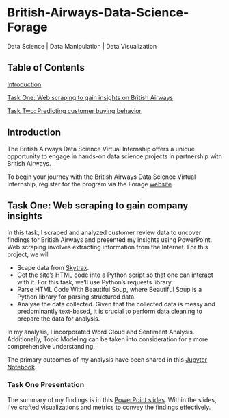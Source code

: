 # British-Airways-Data-Science-Forage
Data Science | Data Manipulation | Data Visualization
## Table of Contents
<!--- [Task One: Web scraping to gain company insights](README.md) --->
[Introduction](#introduction)

[Task One: Web scraping to gain insights on British Airways](#task-one-web-scraping-to-gain-insights-on-british-airways)

[Task Two: Predicting customer buying behavior](#task-two-predicting-customer-buying-behavior)

<!---Task Two: Predicting customer buying behavior --->
## Introduction <a name="introduction"></a>
The British Airways Data Science Virtual Internship offers a unique opportunity to engage in hands-on data science projects in partnership with British Airways.
<!---Over the course of the internship, you will be involved in a variety of tasks, including data cleansing and preprocessing, exploratory data analysis, feature engineering, model creation and assessment, and more. This internship is carefully structured to enable you to enhance your data science expertise and acquire valuable insights into the airline sector.--->

To begin your journey with the British Airways Data Science Virtual Internship, register for the program via the Forage [website](https://www.theforage.com/virtual-internships/prototype/NjynCWzGSaWXQCxSX/Data-Science).


## Task One: Web scraping to gain company insights <a name="task-one-web-scraping-to-gain-insights-on-british-airways"></a>
In this task, I scraped and analyzed customer review data to uncover findings for British Airways and presented my insights using PowerPoint. Web scraping involves extracting information from the Internet. 
For this project, we will
- Scape data from [Skytrax](https://www.airlinequality.com/).
- Get the site’s HTML code into a Python script so that one can interact with it. For this task, we’ll use Python’s requests library.
- Parse HTML Code With Beautiful Soup, where Beautiful Soup is a Python library for parsing structured data.
- Analyse the data collected. Given that the collected data is messy and predominantly text-based, it is crucial to perform data cleaning to prepare the data for analysis.

In my analysis, I incorporated Word Cloud and Sentiment Analysis. Additionally, Topic Modeling can be taken into consideration for a more comprehensive understanding.

The primary outcomes of my analysis have been shared in this [Jupyter Notebook](https://github.com/kachiann/British-Airways-Data-Science-Forage/blob/main/Task%20One_Final.ipynb). 

### Task One Presentation
The summary of my findings is in this [PowerPoint slides](https://docs.google.com/presentation/d/1t3U0xZN3LkQUJwjmig79yqjeHQZeOaM7pmPgfIpApdg/edit?usp=sharing). Within the slides, I've crafted visualizations and metrics to convey the findings effectively.

